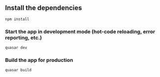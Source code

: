 <!--
 * @Date           : 2023-02-27 14:06:58
 * @FilePath       : /client-api-doc-admin/README.md
 * @Description    :
-->


## Install the dependencies
```bash
npm install
```

### Start the app in development mode (hot-code reloading, error reporting, etc.)
```bash
quasar dev
```


### Build the app for production
```bash
quasar build
```
